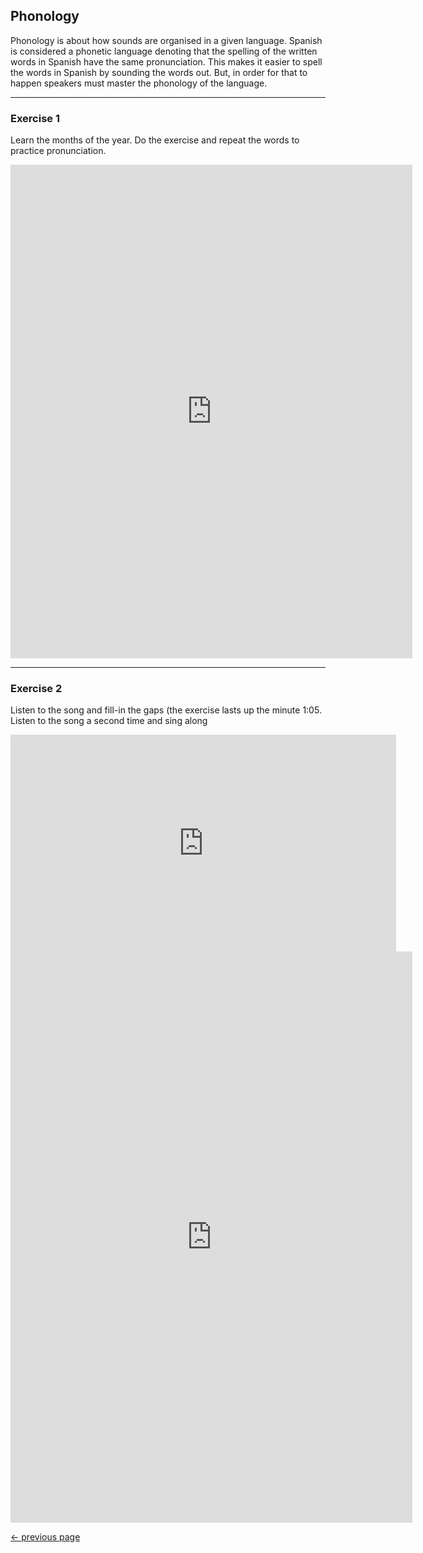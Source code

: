 <h2>Phonology</h2>
<p>Phonology is about how sounds are organised in a given language. Spanish is considered a phonetic language denoting that the spelling of the written words in Spanish have the same pronunciation. This makes it easier to spell the words in Spanish by sounding the words out. But, in order for that to happen speakers must master the phonology of the language.</p>
<hr>
<h3>Exercise 1</h3>
<p>Learn the months of the year. Do the exercise and repeat the words to practice pronunciation.</p>
<iframe src="https://h5p.org/h5p/embed/406559" width="643" height="790" frameborder="0" allowfullscreen="allowfullscreen"></iframe><script src="https://h5p.org/sites/all/modules/h5p/library/js/h5p-resizer.js" charset="UTF-8"></script>

<hr>
  <h3>Exercise 2</h3>
  <p>Listen to the song and fill-in the gaps (the exercise lasts up the minute 1:05. Listen to the song a second time and sing along</p>
  
  <iframe width="617" height="347" src="https://www.youtube.com/embed/rs6Y4kZ8qtw" frameborder="0" allow="accelerometer; autoplay; encrypted-media; gyroscope; picture-in-picture" allowfullscreen></iframe>
  
  <iframe src="https://h5p.org/h5p/embed/406564" width="643" height="914" frameborder="0" allowfullscreen="allowfullscreen"></iframe><script src="https://h5p.org/sites/all/modules/h5p/library/js/h5p-resizer.js" charset="UTF-8"></script>
  
  
<p>
<a style="float:left;" href="Grammar.html" class="btn2">&#8592; previous page</a>
</p>
<div style="clear:both;">  </div>
